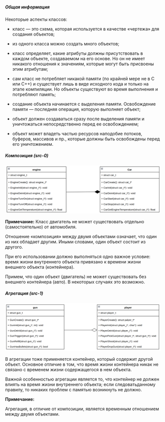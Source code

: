 ##### Общая информация

Некоторые аспекты классов:

- класс — это схема, которая используется в качестве «чертежа» для создания
объектов;

- из одного класса можно создать много объектов;

- класс определяет, какие атрибуты должны присутствовать в каждом объекте,
создаваемом на его основе. Но он не имеет никакого отношения к значениям,
которые могут быть присвоены этим атрибутам;

- сам класс не потребляет никакой памяти (по крайней мере не в C или C++) 
и существует лишь в виде исходного кода и только на этапе компиляции.
Но объекты существуют во время выполнения и потребляют память;

- создание объекта начинается с выделения памяти. Освобождение памяти — 
последняя операция, которую выполняет объект;

- объект должен создаваться сразу после выделения памяти и уничтожаться 
непосредственно перед ее освобождением;

- объект может владеть частью ресурсов наподобие потоков, буферов, массивов и пр., 
которые должны быть освобождены перед его уничтожением.

##### Композиция (src-0)

![Composition](https://github.com/GIYura/c-tutorial/blob/main/extreme-c/chapter-7/composition.png)

**Примечание:**
Класс двигатель не может существовать отдельно (самостоятельно) от автомобиля.

Отношение «композиция» между двумя объектами означает, что один из них 
обладает другим. Иными словами, один объект состоит из другого.

При его использовании должно выполняться одно важное условие:
время жизни внутреннего объекта привязано к времени жизни внешнего объекта
(контейнера).

Примем, что один объект (двигатель) не может существовать без внешнего 
контейнера (авто). В некоторых случаях это возможно.

##### Агрегация (src-1)

![Aggregation](https://github.com/GIYura/c-tutorial/blob/main/extreme-c/chapter-7/aggregation.png)

В агрегации тоже применяется контейнер, который содержит другой объект.
Основное отличие в том, что время жизни контейнера никак не связано с временем
жизни содержащегося в нем объекта.

Важной особенностью агрегации является то, что контейнер не должен влиять на время 
жизни внутреннего объекта; если следоватьданному правилу, то никаких проблем с памятью 
возникнуть не должно.

**Примечание:**

Агрегация, в отличие от композиции, является временным отношением между двумя объектами.

